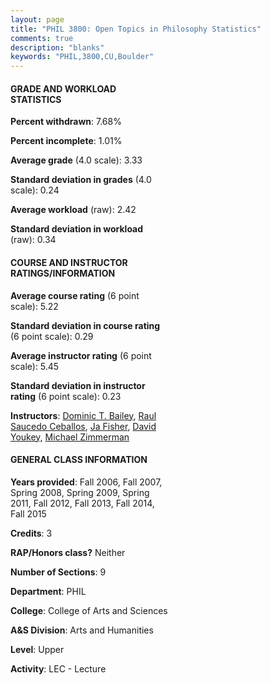 ```yaml
---
layout: page
title: "PHIL 3800: Open Topics in Philosophy Statistics"
comments: true
description: "blanks"
keywords: "PHIL,3800,CU,Boulder"
---
```

<head>
<script src="https://ajax.googleapis.com/ajax/libs/jquery/2.1.3/jquery.min.js"></script>
<script src="https://dl.dropboxusercontent.com/s/pc42nxpaw1ea4o9/highcharts.js?dl=0"></script>
<!-- <script src="../assets/js/highcharts.js"></script> -->
<style type="text/css">@font-face {
	font-family: "Bebas Neue";
	src: url(https://www.filehosting.org/file/details/544349/BebasNeue Regular.otf) format("opentype");
	}
	h1.Bebas { 
		font-family: "Bebas Neue", Verdana, Tahoma;
	}
</style>
</head>
<body>
	<div id="container" style="float: right; width: 45%; height: 88%; margin-left: 2.5%; margin-right: 2.5%;"></div>
	<script language="JavaScript">
		$(document).ready(function() {
		var chart = {type: 'column'};
		var title = {text: 'Grade Distribution'};
		var xAxis = {categories: ['A','B','C','D','F'],crosshair: true};
		var yAxis = {min: 0,title: {text: 'Percentage'}};
		var tooltip = {headerFormat: '<center><b><span style="font-size:20px">{point.key}</span></b></center>',
		               pointFormat: '<td style="padding:0"><b>{point.y:.1f}%</b></td>',
		               footerFormat: '</table>',shared: true,useHTML: true};
		var plotOptions = {column: {pointPadding: 0.0,borderWidth: 0}};  
		var credits = {enabled: false};var series= [{name: 'Percent',data: [46.47,46.67,4.93,1.19,0.74,]}];
		var json = {};
		json.chart = chart;
		json.title = title;
		json.tooltip = tooltip;
		json.xAxis = xAxis;
		json.yAxis = yAxis;  
		json.series = series;
		json.plotOptions = plotOptions;  
		json.credits = credits;
		$('#container').highcharts(json);
	});
	</script>
</body>
			   
#### GRADE AND WORKLOAD STATISTICS

**Percent withdrawn**: 7.68%

**Percent incomplete**: 1.01%

**Average grade** (4.0 scale): 3.33

**Standard deviation in grades** (4.0 scale): 0.24

**Average workload** (raw): 2.42

**Standard deviation in workload** (raw): 0.34

#### COURSE AND INSTRUCTOR RATINGS/INFORMATION

**Average course rating** (6 point scale): 5.22

**Standard deviation in course rating** (6 point scale): 0.29

**Average instructor rating** (6 point scale): 5.45

**Standard deviation in instructor rating** (6 point scale): 0.23

**Instructors**: <a href='../../instructors/Dominic_T._Bailey'>Dominic T. Bailey</a>, <a href='../../instructors/Raul_Saucedo_Ceballos'>Raul Saucedo Ceballos</a>, <a href='../../instructors/Ja_Fisher'>Ja Fisher</a>, <a href='../../instructors/David_Youkey'>David Youkey</a>, <a href='../../instructors/Michael_Zimmerman'>Michael Zimmerman</a>

#### GENERAL CLASS INFORMATION

**Years provided**: Fall 2006, Fall 2007, Spring 2008, Spring 2009, Spring 2011, Fall 2012, Fall 2013, Fall 2014, Fall 2015

**Credits**: 3

**RAP/Honors class?** Neither

**Number of Sections**: 9

**Department**: PHIL

**College**: College of Arts and Sciences

**A&S Division**: Arts and Humanities

**Level**: Upper

**Activity**: LEC - Lecture
